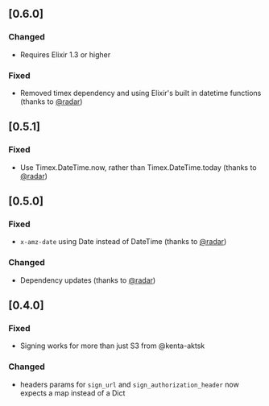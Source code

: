 ## [0.6.0]

### Changed
- Requires Elixir 1.3 or higher

### Fixed
- Removed timex dependency and using Elixir's built in datetime functions (thanks to [@radar](https://github.com/radar))

## [0.5.1]

### Fixed
- Use Timex.DateTime.now, rather than Timex.DateTime.today (thanks to [@radar](https://github.com/radar))

## [0.5.0]

### Fixed
- `x-amz-date` using Date instead of DateTime  (thanks to [@radar](https://github.com/radar))

### Changed
- Dependency updates (thanks to [@radar](https://github.com/radar))

## [0.4.0]

### Fixed
- Signing works for more than just S3 from @kenta-aktsk

### Changed
- headers params for `sign_url` and `sign_authorization_header` now expects a map instead of a Dict
